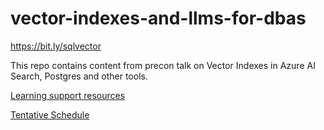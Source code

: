 # vector-indexes-and-llms-for-dbas

https://bit.ly/sqlvector


This repo contains content from precon talk on Vector Indexes in Azure AI Search, Postgres and other tools.

[Learning support resources](RESOURCES.md)

[Tentative Schedule](SCHEDULE.md)